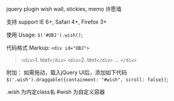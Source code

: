 jquery plugin
wish wall, stickies, memo
许愿墙

支持 support IE 6+, Safari 4+, Firefox 3+

使用 Usage:
`$('#OBJ').wish()`;

代码格式 Markup:
`<div id="OBJ">`
> `<div>`1. text`</div>`
> `<div>`2. text`</div>`
> ...
`</div>`

附加：
如需拖动，载入jQuery UI后，添加如下代码
`$('.wish').draggable({containment: "#wish", scroll: false})`;

.wish 为内定class名
#wish 为自定义容器